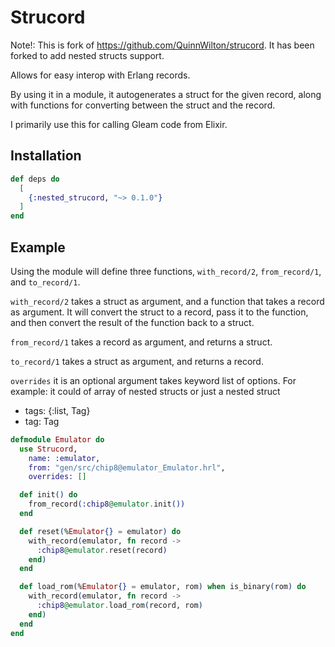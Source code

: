 # Strucord

Note!: This is fork of https://github.com/QuinnWilton/strucord. It has been forked to add nested structs support.

Allows for easy interop with Erlang records.

By using it in a module, it autogenerates a struct for the given record, along with functions for converting between the struct and the record.

I primarily use this for calling Gleam code from Elixir.

## Installation

```elixir
def deps do
  [
    {:nested_strucord, "~> 0.1.0"}
  ]
end
```

## Example

Using the module will define three functions, `with_record/2`, `from_record/1`, and `to_record/1`.

`with_record/2` takes a struct as argument, and a function that takes a record as argument. It will convert the struct to a record, pass it to the function, and then convert the result of the function back to a struct.

`from_record/1` takes a record as argument, and returns a struct.

`to_record/1` takes a struct as argument, and returns a record.

`overrides` it is an optional argument takes keyword list of options. For example: it could of array of nested structs or just a nested struct

- tags: {:list, Tag}
- tag: Tag

```elixir
defmodule Emulator do
  use Strucord,
    name: :emulator,
    from: "gen/src/chip8@emulator_Emulator.hrl",
    overrides: []

  def init() do
    from_record(:chip8@emulator.init())
  end

  def reset(%Emulator{} = emulator) do
    with_record(emulator, fn record ->
      :chip8@emulator.reset(record)
    end)
  end

  def load_rom(%Emulator{} = emulator, rom) when is_binary(rom) do
    with_record(emulator, fn record ->
      :chip8@emulator.load_rom(record, rom)
    end)
  end
end
```
